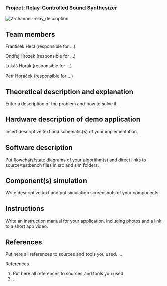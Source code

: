 ### Project: Relay-Controlled Sound Synthesizer
![2-channel-relay_description](https://github.com/Foyceek/project_hhhh/assets/148572907/cfc454e1-d45e-40e1-861a-2a72c0d3ce87)
## Team members
František Hecl (responsible for ...)

Ondřej Hrozek (responsible for ...)

Lukáš Horák (responsible for ...)

Petr Horáček (responsible for ...)

## Theoretical description and explanation
Enter a description of the problem and how to solve it.

## Hardware description of demo application
Insert descriptive text and schematic(s) of your implementation.

## Software description
Put flowchats/state diagrams of your algorithm(s) and direct links to source/testbench files in src and sim folders.

## Component(s) simulation
Write descriptive text and put simulation screenshots of your components.

## Instructions
Write an instruction manual for your application, including photos and a link to a short app video.

## References
 Put here all references to sources and tools you used.
...

References
1. Put here all references to sources and tools you used.
2. ...
